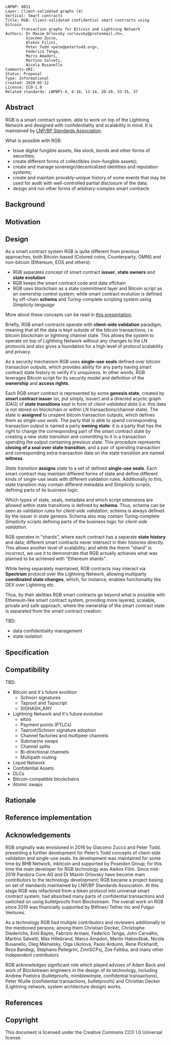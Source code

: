 ```
LNPBP: 0011
Layer: Client-validated graphs (4)
Vertical: Smart contracts
Title: RGB: Client-validated confidential smart contracts using bitcoin
       transaction graphs for Bitcoin and Lightning Network
Authors: Dr Maxim Orlovsky <orlovsky@protonmail.ch>,
         Giacomo Zucco,
         Alekos Filini,
         Peter Todd <pete@petertodd.org>,
         Federico Tenga,
         Marco Amadori,
         Martino Salveti,
         Nicola Busanello
Comments-URI:
Status: Proposal
Type: Informational
Created: 2020-05-12
License: CC0-1.0
Related standards: LNPBP1-4, 6-10, 12-14, 20-29, 33-35, 37
```

## Abstract

RGB is a smart contract system, able to work on top of the Lightning Network
and designed with confidentiality and scalability in mind. It is maintained
by [LNP/BP Standards Association](https://github.com/LNP-BP).

What is possible with RGB:
* Issue digital fungible assets, like stock, bonds and other forms of securities;
* create different forms of collectibles (non-fungible assets);
* create and manage sovereign/decentralized identities and reputation systems;
* create and maintain provably-unique history of some events that may be used
  for audit with well-controlled partial disclosure of the data;
* design and run other forms of arbitrary-complex smart contracts

## Background

## Motivation

## Design

As a smart contract system RGB is quite different from previous approaches, both
Bitcoin-based (Colored coins, Counterparty, OMNI) and non-bitcoin (Ethereum, EOS
and others):

* RGB separates concept of smart contract **issuer**, **state owners** and
  **state evolution**
* RGB keeps the smart contract code and data offchain
* RGB uses blockchain as a state commitment layer and Bitcoin script as an
  ownership control system; while smart contract evolution is defined by
  off-chain **schema** and Turing-complete scripting system using *Simplicity
  language*

More about these concepts can be read in
[this presentation](https://github.com/LNP-BP/devcalls/blob/master/RGB%20%26%20Spectrum%20explanation%20for%20business.pdf).

Briefly, RGB smart contracts operate with **client-side validation** paradigm,
meaning that all the data is kept outside of the bitcoin transactions, i.e.
bitcoin  blockchain or lightning channel state. This allows the system to
operate on top of Lightning Network without any changes to the LN protocols and
also gives a foundation for a high level of protocol scalability and privacy.

As a security mechanism RGB uses **single-use seals** defined over bitcoin
transaction outputs, which provides ability for any party having smart contract
state history to verify it's uniquiness. In other words, RGB leverages Bitcoin
script for its security model and definition of the **ownership** and **access
rights**.

Each RGB smart contract is represented by some **genesis state**, created by
**smart contract issuer** (or, put simply, issuer) and a directed acyclic graph
(DAG) of **state transitions** kept in form of *client-validated data* (i.e.
this data is not stored on blockchain or within LN transactions/channel state).
The state is **assigned** to unspent bitcoin transaction outputs, which defines
them as *single-use seals*. The party that is able to spend corresponding
transaction output is named a party **owning state**: it is a party that has the
right to change the corresponding part of the smart contract state by creating a
new *state transition* and committing to it in a transaction spending the output
containing previous state. This procedure represents **closing of a seal over
state transition**, and a pair of spending transaction and corresponding
extra-transaction data on the state transition are named **witness**.

*State transition* **assigns** *state* to a set of defined **single-use seals**.
Each smart contract may maintain different forms of state and define different
kinds of single-use seals with different validation rules. Additionally to this,
state transition may contain different metadata and *Simplicity scripts*,
defining parts of its business logic.

Which types of state, seals, metadata and which script extensions are allowed
within state transitions is defined by **schema**. Thus, schema can be seen as
validation rules for *client-side validation*; schema is always defined by
the issuer in state genesis. Schema also may contain Turing-complete *Simplicity
scripts* defining parts of the business logic for *client-side validation*.

RGB operates in "shards", where each contract has a separate **state history**
and data; different smart contracts never intersect in their histories
directly. This allows another level of scalability; and while the therm "shard"
is  incorrect, we use it to demonstrate that RGB actually achieves what was
planned to be achieved with "Ethereum shards".

While being separately maintained, RGB contracts may interact via **Spectrum**
protocol over the Lightning Network, allowing multiparty **coordinated state
changes**, which, for instance, enables functionality like DEX over Lightning
etc.

Thus, by their abilities RGB smart contracts go beyond what is possible with
Ethereum-like smart contract system, providing more layered, scalable, private
and safe approach, where the ownership of the smart contract state is separated
from the smart contract creation.

TBD:
* data confidentiality management
* state isolation

## Specification

## Compatibility

TBD:
* Bitcoin and it's future evolition
  - Schnorr signatures
  - Taproot and Tapscript
  - SIGHASH_ANY
* Lightning Network and it's future evolution
  - eltoo
  - Payment points (PTLCs)
  - Taproot/Schnorr signature adoption
  - Channel factories and multipeer channels
  - Submarine swaps
  - Channel splits
  - Bi-directional channels
  - Multipath routing
* Liquid Network
* Confidential Assets
* DLCs
* Bitcoin-compatible blockchains
* Atomic swaps

## Rationale

## Reference implementation

## Acknowledgements

RGB originally was envisioned in 2016 by Giacomo Zucco and Peter Todd,
presenting a further development for Peter’s Todd concepts of client-side
validation and single-use seals. Its development was maintained for some time by
BHB Network, inbitcoin and supported by Poseidon Group; for this time the main
developer for RGB technology was Alekos Filini. Since mid-2019 Pandora Core AG
and Dr Maxim Orlovsky have become main contributors to the technology
development; RGB became a project basing on set of standards maintained by
LNP/BP Standards Association. At this stage RGB was refactored from a token
protocol into universal smart contract system, had absorbed many parts of
confidential transactions and switched on using bulletproofs from Blockstream.
The overall work on RGB since 2019 was financially supported by Bitfinex/ Tether
Inc and Fulgur Ventures.

As a technology RGB had multiple contributors and reviewers additionally to the
mentioned persons; among them Christian Decker, Christophe Diederichs, Emil
Bayes, Fabrizio Armani, Federico Tenga, John Carvalho, Martino Salvetti, Max
Hillebrand, Marco Amadori, Martin Habovštiak, Nicola Busanello, Oleg Mikhalsky,
Olga Ukolova, Paolo Arduino, Rene Pickhardt, Reza Bandegi, Stephano Pellegrini,
ZmnSCPxj, Zoe Faltiba, and many other independent contributors

RGB acknowledges significant role which played advises of Adam Back and work of
Blockstream engineers in the design of its technology, including Andrew Poelstra
(bulletproofs, mimblewimple, confidential transactions), Peter Wuille
(confidential transactions, bulletproofs) and Christian Decker (Lightning
network, system architecture design) works.

## References

## Copyright

This document is licensed under the Creative Commons CC0 1.0 Universal license.
